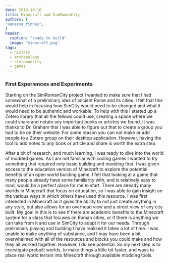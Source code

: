 ```yaml
---
date: 2019-10-16
title: Minecraft and SimRomanCity
authors: [
"vanessa_finney",
]
header:
  caption: "ready to build"
  image: "minecraft.png"
tags: 
  - history
  - archaeology
  - simromancity
  - games
---
```

### First Experiences and Experiments
 Starting on the SimRomanCity project I wanted to make sure that I had somewhat of a preliminary idea of ancient Rome and its cities. I felt that this would help in focusing how SimCity would need to be changed and what it would need to be authentic and workable. To help with this I started up a Zotero library that all the fellows could use, creating a space where we could share and notate any important books or articles we found. It was thanks to Dr. Graham that I was able to figure out that to create a group you had to be on their website. For some reason you can not make or add people to a Zotero group on their desktop application. However, having the tool to add notes to any book or article and share is worth the extra step.

 After a bit of research, and much learning, I was ready to dive into the world of modded games. As I am not familiar with coding games I wanted to try something that required only basic building and modding first. I was given access to the education version of Minecraft to explore the potential benefits of an open world building game. I felt that looking at a game that many people already have some familiarity with, and is relatively easy to mod, would be a perfect place for me to start. There are already many worlds in Minecraft that focus on education, so I was able to gain insight on the various ways in which others have used this resource. I was first interested in Minecraft as it gives the ability to not just create anything in any style, but also allows for an overhead view and a street view of any city built. My goal in this is to see if there are academic benefits to the Minecraft system for a class that focuses on Roman cities, or if there is anything we can take from it and use in SimCity to adapt it for our needs. Through preliminary playing and building I have realised it takes a lot of time. I was unable to make anything of substance, and I may have been a bit overwhelmed with all of the resources and blocks you could make and how they all worked together. However, I do see potential. So my next step is to investigate prebuilt worlds, to make things a little bit faster, and ways to place real world terrain into Minecraft through available modding tools.
